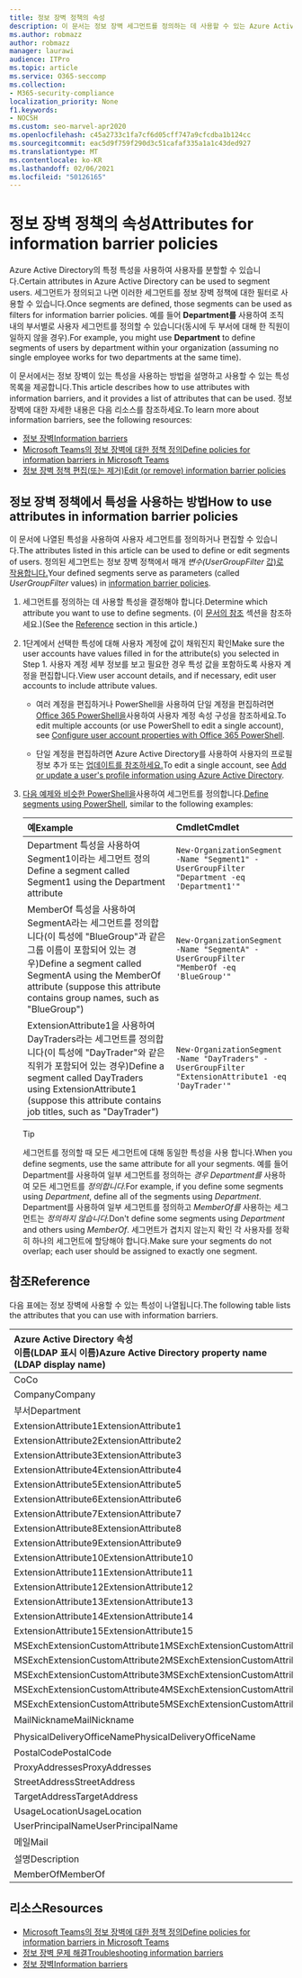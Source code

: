 ```yaml
---
title: 정보 장벽 정책의 속성
description: 이 문서는 정보 장벽 세그먼트를 정의하는 데 사용할 수 있는 Azure Active Directory 사용자 계정 특성에 대한 참조입니다.
ms.author: robmazz
author: robmazz
manager: laurawi
audience: ITPro
ms.topic: article
ms.service: O365-seccomp
ms.collection:
- M365-security-compliance
localization_priority: None
f1.keywords:
- NOCSH
ms.custom: seo-marvel-apr2020
ms.openlocfilehash: c45a2733c1fa7cf6d05cff747a9cfcdba1b124cc
ms.sourcegitcommit: eac5d9f759f290d3c51cafaf335a1a1c43ded927
ms.translationtype: MT
ms.contentlocale: ko-KR
ms.lasthandoff: 02/06/2021
ms.locfileid: "50126165"
---
```

# <a name="attributes-for-information-barrier-policies"></a><span data-ttu-id="2aec6-103">정보 장벽 정책의 속성</span><span class="sxs-lookup"><span data-stu-id="2aec6-103">Attributes for information barrier policies</span></span>

<span data-ttu-id="2aec6-104">Azure Active Directory의 특정 특성을 사용하여 사용자를 분할할 수 있습니다.</span><span class="sxs-lookup"><span data-stu-id="2aec6-104">Certain attributes in Azure Active Directory can be used to segment users.</span></span> <span data-ttu-id="2aec6-105">세그먼트가 정의되고 나면 이러한 세그먼트를 정보 장벽 정책에 대한 필터로 사용할 수 있습니다.</span><span class="sxs-lookup"><span data-stu-id="2aec6-105">Once segments are defined, those segments can be used as filters for information barrier policies.</span></span> <span data-ttu-id="2aec6-106">예를 들어 **Department를** 사용하여 조직 내의 부서별로 사용자 세그먼트를 정의할 수 있습니다(동시에 두 부서에 대해 한 직원이 일하지 않을 경우).</span><span class="sxs-lookup"><span data-stu-id="2aec6-106">For example, you might use **Department** to define segments of users by department within your organization (assuming no single employee works for two departments at the same time).</span></span>

<span data-ttu-id="2aec6-107">이 문서에서는 정보 장벽이 있는 특성을 사용하는 방법을 설명하고 사용할 수 있는 특성 목록을 제공합니다.</span><span class="sxs-lookup"><span data-stu-id="2aec6-107">This article describes how to use attributes with information barriers, and it provides a list of attributes that can be used.</span></span> <span data-ttu-id="2aec6-108">정보 장벽에 대한 자세한 내용은 다음 리소스를 참조하세요.</span><span class="sxs-lookup"><span data-stu-id="2aec6-108">To learn more about information barriers, see the following resources:</span></span>

- [<span data-ttu-id="2aec6-109">정보 장벽</span><span class="sxs-lookup"><span data-stu-id="2aec6-109">Information barriers</span></span>](information-barriers.md)
- [<span data-ttu-id="2aec6-110">Microsoft Teams의 정보 장벽에 대한 정책 정의</span><span class="sxs-lookup"><span data-stu-id="2aec6-110">Define policies for information barriers in Microsoft Teams</span></span>](information-barriers-policies.md)
- [<span data-ttu-id="2aec6-111">정보 장벽 정책 편집(또는 제거)</span><span class="sxs-lookup"><span data-stu-id="2aec6-111">Edit (or remove) information barrier policies</span></span>](information-barriers-edit-segments-policies.md)

## <a name="how-to-use-attributes-in-information-barrier-policies"></a><span data-ttu-id="2aec6-112">정보 장벽 정책에서 특성을 사용하는 방법</span><span class="sxs-lookup"><span data-stu-id="2aec6-112">How to use attributes in information barrier policies</span></span>

<span data-ttu-id="2aec6-113">이 문서에 나열된 특성을 사용하여 사용자 세그먼트를 정의하거나 편집할 수 있습니다.</span><span class="sxs-lookup"><span data-stu-id="2aec6-113">The attributes listed in this article can be used to define or edit segments of users.</span></span> <span data-ttu-id="2aec6-114">정의된 세그먼트는 정보 장벽 정책에서 매개 *변수(UserGroupFilter* [값)로 작용합니다.](information-barriers-policies.md)</span><span class="sxs-lookup"><span data-stu-id="2aec6-114">Your defined segments serve as parameters (called *UserGroupFilter* values) in [information barrier policies](information-barriers-policies.md).</span></span>

1. <span data-ttu-id="2aec6-115">세그먼트를 정의하는 데 사용할 특성을 결정해야 합니다.</span><span class="sxs-lookup"><span data-stu-id="2aec6-115">Determine which attribute you want to use to define segments.</span></span> <span data-ttu-id="2aec6-116">(이 [문서의 참조](#reference) 섹션을 참조하세요.)</span><span class="sxs-lookup"><span data-stu-id="2aec6-116">(See the [Reference](#reference) section in this article.)</span></span>

2. <span data-ttu-id="2aec6-117">1단계에서 선택한 특성에 대해 사용자 계정에 값이 채워진지 확인</span><span class="sxs-lookup"><span data-stu-id="2aec6-117">Make sure the user accounts have values filled in for the attribute(s) you selected in Step 1.</span></span> <span data-ttu-id="2aec6-118">사용자 계정 세부 정보를 보고 필요한 경우 특성 값을 포함하도록 사용자 계정을 편집합니다.</span><span class="sxs-lookup"><span data-stu-id="2aec6-118">View user account details, and if necessary, edit user accounts to include attribute values.</span></span> 

    - <span data-ttu-id="2aec6-119">여러 계정을 편집하거나 PowerShell을 사용하여 단일 계정을 편집하려면 [Office 365 PowerShell을](/microsoft-365/enterprise/configure-user-account-properties-with-microsoft-365-powershell)사용하여 사용자 계정 속성 구성을 참조하세요.</span><span class="sxs-lookup"><span data-stu-id="2aec6-119">To edit multiple accounts (or use PowerShell to edit a single account), see [Configure user account properties with Office 365 PowerShell](/microsoft-365/enterprise/configure-user-account-properties-with-microsoft-365-powershell).</span></span>

    - <span data-ttu-id="2aec6-120">단일 계정을 편집하려면 Azure Active Directory를 사용하여 사용자의 프로필 정보 추가 또는 [업데이트를 참조하세요.](/azure/active-directory/fundamentals/active-directory-users-profile-azure-portal)</span><span class="sxs-lookup"><span data-stu-id="2aec6-120">To edit a single account, see [Add or update a user's profile information using Azure Active Directory](/azure/active-directory/fundamentals/active-directory-users-profile-azure-portal).</span></span>

3. <span data-ttu-id="2aec6-121">[다음 예제와 비슷한 PowerShell을](information-barriers-policies.md#define-segments-using-powershell)사용하여 세그먼트를 정의합니다.</span><span class="sxs-lookup"><span data-stu-id="2aec6-121">[Define segments using PowerShell](information-barriers-policies.md#define-segments-using-powershell), similar to the following examples:</span></span>

    |<span data-ttu-id="2aec6-122">**예**</span><span class="sxs-lookup"><span data-stu-id="2aec6-122">**Example**</span></span>|<span data-ttu-id="2aec6-123">**Cmdlet**</span><span class="sxs-lookup"><span data-stu-id="2aec6-123">**Cmdlet**</span></span>|
    |:----------|:---------|
    | <span data-ttu-id="2aec6-124">Department 특성을 사용하여 Segment1이라는 세그먼트 정의</span><span class="sxs-lookup"><span data-stu-id="2aec6-124">Define a segment called Segment1 using the Department attribute</span></span> | `New-OrganizationSegment -Name "Segment1" -UserGroupFilter "Department -eq 'Department1'"` |
    | <span data-ttu-id="2aec6-125">MemberOf 특성을 사용하여 SegmentA라는 세그먼트를 정의합니다(이 특성에 "BlueGroup"과 같은 그룹 이름이 포함되어 있는 경우)</span><span class="sxs-lookup"><span data-stu-id="2aec6-125">Define a segment called SegmentA using the MemberOf attribute (suppose this attribute contains group names, such as "BlueGroup")</span></span> | `New-OrganizationSegment -Name "SegmentA" -UserGroupFilter "MemberOf -eq 'BlueGroup'"` |
    | <span data-ttu-id="2aec6-126">ExtensionAttribute1을 사용하여 DayTraders라는 세그먼트를 정의합니다(이 특성에 "DayTrader"와 같은 직위가 포함되어 있는 경우)</span><span class="sxs-lookup"><span data-stu-id="2aec6-126">Define a segment called DayTraders using ExtensionAttribute1 (suppose this attribute contains job titles, such as "DayTrader")</span></span> | `New-OrganizationSegment -Name "DayTraders" -UserGroupFilter "ExtensionAttribute1 -eq 'DayTrader'"` |

    > [!TIP]
    > <span data-ttu-id="2aec6-127">세그먼트를 정의할 때 모든 세그먼트에 대해 동일한 특성을 사용 합니다.</span><span class="sxs-lookup"><span data-stu-id="2aec6-127">When you define segments, use the same attribute for all your segments.</span></span> <span data-ttu-id="2aec6-128">예를 들어 Department를 사용하여 일부 세그먼트를 정의하는 *경우 Department를* 사용하여 모든 세그먼트를 *정의합니다.*</span><span class="sxs-lookup"><span data-stu-id="2aec6-128">For example, if you define some segments using *Department*, define all of the segments using *Department*.</span></span> <span data-ttu-id="2aec6-129">Department를 사용하여 일부 세그먼트를 정의하고 *MemberOf를* 사용하는 세그먼트는 *정의하지 않습니다.*</span><span class="sxs-lookup"><span data-stu-id="2aec6-129">Don't define some segments using *Department* and others using *MemberOf*.</span></span> <span data-ttu-id="2aec6-130">세그먼트가 겹치지 않는지 확인 각 사용자를 정확히 하나의 세그먼트에 할당해야 합니다.</span><span class="sxs-lookup"><span data-stu-id="2aec6-130">Make sure your segments do not overlap; each user should be assigned to exactly one segment.</span></span>

## <a name="reference"></a><span data-ttu-id="2aec6-131">참조</span><span class="sxs-lookup"><span data-stu-id="2aec6-131">Reference</span></span>

<span data-ttu-id="2aec6-132">다음 표에는 정보 장벽에 사용할 수 있는 특성이 나열됩니다.</span><span class="sxs-lookup"><span data-stu-id="2aec6-132">The following table lists the attributes that you can use with information barriers.</span></span>

|<span data-ttu-id="2aec6-133">**Azure Active Directory 속성 <br/> 이름(LDAP 표시 이름)**</span><span class="sxs-lookup"><span data-stu-id="2aec6-133">**Azure Active Directory property name<br/>(LDAP display name)**</span></span>|<span data-ttu-id="2aec6-134">**Exchange 속성 이름**</span><span class="sxs-lookup"><span data-stu-id="2aec6-134">**Exchange property name**</span></span>|
|:---------------------------------------------------------------|:-------------------------|
| <span data-ttu-id="2aec6-135">Co</span><span class="sxs-lookup"><span data-stu-id="2aec6-135">Co</span></span> | <span data-ttu-id="2aec6-136">Co</span><span class="sxs-lookup"><span data-stu-id="2aec6-136">Co</span></span> |
| <span data-ttu-id="2aec6-137">Company</span><span class="sxs-lookup"><span data-stu-id="2aec6-137">Company</span></span> | <span data-ttu-id="2aec6-138">Company</span><span class="sxs-lookup"><span data-stu-id="2aec6-138">Company</span></span> |
| <span data-ttu-id="2aec6-139">부서</span><span class="sxs-lookup"><span data-stu-id="2aec6-139">Department</span></span> | <span data-ttu-id="2aec6-140">부서</span><span class="sxs-lookup"><span data-stu-id="2aec6-140">Department</span></span> |
| <span data-ttu-id="2aec6-141">ExtensionAttribute1</span><span class="sxs-lookup"><span data-stu-id="2aec6-141">ExtensionAttribute1</span></span> | <span data-ttu-id="2aec6-142">CustomAttribute1</span><span class="sxs-lookup"><span data-stu-id="2aec6-142">CustomAttribute1</span></span> |
| <span data-ttu-id="2aec6-143">ExtensionAttribute2</span><span class="sxs-lookup"><span data-stu-id="2aec6-143">ExtensionAttribute2</span></span> | <span data-ttu-id="2aec6-144">CustomAttribute2</span><span class="sxs-lookup"><span data-stu-id="2aec6-144">CustomAttribute2</span></span> |
| <span data-ttu-id="2aec6-145">ExtensionAttribute3</span><span class="sxs-lookup"><span data-stu-id="2aec6-145">ExtensionAttribute3</span></span> | <span data-ttu-id="2aec6-146">CustomAttribute3</span><span class="sxs-lookup"><span data-stu-id="2aec6-146">CustomAttribute3</span></span> |
| <span data-ttu-id="2aec6-147">ExtensionAttribute4</span><span class="sxs-lookup"><span data-stu-id="2aec6-147">ExtensionAttribute4</span></span> | <span data-ttu-id="2aec6-148">CustomAttribute4</span><span class="sxs-lookup"><span data-stu-id="2aec6-148">CustomAttribute4</span></span> |
| <span data-ttu-id="2aec6-149">ExtensionAttribute5</span><span class="sxs-lookup"><span data-stu-id="2aec6-149">ExtensionAttribute5</span></span> | <span data-ttu-id="2aec6-150">CustomAttribute5</span><span class="sxs-lookup"><span data-stu-id="2aec6-150">CustomAttribute5</span></span> |
| <span data-ttu-id="2aec6-151">ExtensionAttribute6</span><span class="sxs-lookup"><span data-stu-id="2aec6-151">ExtensionAttribute6</span></span> | <span data-ttu-id="2aec6-152">CustomAttribute6</span><span class="sxs-lookup"><span data-stu-id="2aec6-152">CustomAttribute6</span></span> |
| <span data-ttu-id="2aec6-153">ExtensionAttribute7</span><span class="sxs-lookup"><span data-stu-id="2aec6-153">ExtensionAttribute7</span></span> | <span data-ttu-id="2aec6-154">CustomAttribute7</span><span class="sxs-lookup"><span data-stu-id="2aec6-154">CustomAttribute7</span></span> |
| <span data-ttu-id="2aec6-155">ExtensionAttribute8</span><span class="sxs-lookup"><span data-stu-id="2aec6-155">ExtensionAttribute8</span></span> | <span data-ttu-id="2aec6-156">CustomAttribute8</span><span class="sxs-lookup"><span data-stu-id="2aec6-156">CustomAttribute8</span></span> |
| <span data-ttu-id="2aec6-157">ExtensionAttribute9</span><span class="sxs-lookup"><span data-stu-id="2aec6-157">ExtensionAttribute9</span></span> | <span data-ttu-id="2aec6-158">CustomAttribute9</span><span class="sxs-lookup"><span data-stu-id="2aec6-158">CustomAttribute9</span></span> |
| <span data-ttu-id="2aec6-159">ExtensionAttribute10</span><span class="sxs-lookup"><span data-stu-id="2aec6-159">ExtensionAttribute10</span></span> | <span data-ttu-id="2aec6-160">CustomAttribute10</span><span class="sxs-lookup"><span data-stu-id="2aec6-160">CustomAttribute10</span></span> |
| <span data-ttu-id="2aec6-161">ExtensionAttribute11</span><span class="sxs-lookup"><span data-stu-id="2aec6-161">ExtensionAttribute11</span></span> | <span data-ttu-id="2aec6-162">CustomAttribute11</span><span class="sxs-lookup"><span data-stu-id="2aec6-162">CustomAttribute11</span></span> |
| <span data-ttu-id="2aec6-163">ExtensionAttribute12</span><span class="sxs-lookup"><span data-stu-id="2aec6-163">ExtensionAttribute12</span></span> | <span data-ttu-id="2aec6-164">CustomAttribute12</span><span class="sxs-lookup"><span data-stu-id="2aec6-164">CustomAttribute12</span></span> |
| <span data-ttu-id="2aec6-165">ExtensionAttribute13</span><span class="sxs-lookup"><span data-stu-id="2aec6-165">ExtensionAttribute13</span></span> | <span data-ttu-id="2aec6-166">CustomAttribute13</span><span class="sxs-lookup"><span data-stu-id="2aec6-166">CustomAttribute13</span></span> |
| <span data-ttu-id="2aec6-167">ExtensionAttribute14</span><span class="sxs-lookup"><span data-stu-id="2aec6-167">ExtensionAttribute14</span></span> | <span data-ttu-id="2aec6-168">CustomAttribute14</span><span class="sxs-lookup"><span data-stu-id="2aec6-168">CustomAttribute14</span></span> |
| <span data-ttu-id="2aec6-169">ExtensionAttribute15</span><span class="sxs-lookup"><span data-stu-id="2aec6-169">ExtensionAttribute15</span></span> | <span data-ttu-id="2aec6-170">CustomAttribute15</span><span class="sxs-lookup"><span data-stu-id="2aec6-170">CustomAttribute15</span></span> |
| <span data-ttu-id="2aec6-171">MSExchExtensionCustomAttribute1</span><span class="sxs-lookup"><span data-stu-id="2aec6-171">MSExchExtensionCustomAttribute1</span></span> | <span data-ttu-id="2aec6-172">ExtensionCustomAttribute1</span><span class="sxs-lookup"><span data-stu-id="2aec6-172">ExtensionCustomAttribute1</span></span> |
| <span data-ttu-id="2aec6-173">MSExchExtensionCustomAttribute2</span><span class="sxs-lookup"><span data-stu-id="2aec6-173">MSExchExtensionCustomAttribute2</span></span> | <span data-ttu-id="2aec6-174">ExtensionCustomAttribute2</span><span class="sxs-lookup"><span data-stu-id="2aec6-174">ExtensionCustomAttribute2</span></span> |
| <span data-ttu-id="2aec6-175">MSExchExtensionCustomAttribute3</span><span class="sxs-lookup"><span data-stu-id="2aec6-175">MSExchExtensionCustomAttribute3</span></span> | <span data-ttu-id="2aec6-176">ExtensionCustomAttribute3</span><span class="sxs-lookup"><span data-stu-id="2aec6-176">ExtensionCustomAttribute3</span></span> |
| <span data-ttu-id="2aec6-177">MSExchExtensionCustomAttribute4</span><span class="sxs-lookup"><span data-stu-id="2aec6-177">MSExchExtensionCustomAttribute4</span></span> | <span data-ttu-id="2aec6-178">ExtensionCustomAttribute4</span><span class="sxs-lookup"><span data-stu-id="2aec6-178">ExtensionCustomAttribute4</span></span> |
| <span data-ttu-id="2aec6-179">MSExchExtensionCustomAttribute5</span><span class="sxs-lookup"><span data-stu-id="2aec6-179">MSExchExtensionCustomAttribute5</span></span> | <span data-ttu-id="2aec6-180">ExtensionCustomAttribute5</span><span class="sxs-lookup"><span data-stu-id="2aec6-180">ExtensionCustomAttribute5</span></span> |
| <span data-ttu-id="2aec6-181">MailNickname</span><span class="sxs-lookup"><span data-stu-id="2aec6-181">MailNickname</span></span> | <span data-ttu-id="2aec6-182">별칭</span><span class="sxs-lookup"><span data-stu-id="2aec6-182">Alias</span></span> |
| <span data-ttu-id="2aec6-183">PhysicalDeliveryOfficeName</span><span class="sxs-lookup"><span data-stu-id="2aec6-183">PhysicalDeliveryOfficeName</span></span> | <span data-ttu-id="2aec6-184">사무실</span><span class="sxs-lookup"><span data-stu-id="2aec6-184">Office</span></span> |
| <span data-ttu-id="2aec6-185">PostalCode</span><span class="sxs-lookup"><span data-stu-id="2aec6-185">PostalCode</span></span> | <span data-ttu-id="2aec6-186">PostalCode</span><span class="sxs-lookup"><span data-stu-id="2aec6-186">PostalCode</span></span> |
| <span data-ttu-id="2aec6-187">ProxyAddresses</span><span class="sxs-lookup"><span data-stu-id="2aec6-187">ProxyAddresses</span></span> | <span data-ttu-id="2aec6-188">EmailAddresses</span><span class="sxs-lookup"><span data-stu-id="2aec6-188">EmailAddresses</span></span> |
| <span data-ttu-id="2aec6-189">StreetAddress</span><span class="sxs-lookup"><span data-stu-id="2aec6-189">StreetAddress</span></span> | <span data-ttu-id="2aec6-190">StreetAddress</span><span class="sxs-lookup"><span data-stu-id="2aec6-190">StreetAddress</span></span> |
| <span data-ttu-id="2aec6-191">TargetAddress</span><span class="sxs-lookup"><span data-stu-id="2aec6-191">TargetAddress</span></span> | <span data-ttu-id="2aec6-192">ExternalEmailAddress</span><span class="sxs-lookup"><span data-stu-id="2aec6-192">ExternalEmailAddress</span></span> |
| <span data-ttu-id="2aec6-193">UsageLocation</span><span class="sxs-lookup"><span data-stu-id="2aec6-193">UsageLocation</span></span> | <span data-ttu-id="2aec6-194">UsageLocation</span><span class="sxs-lookup"><span data-stu-id="2aec6-194">UsageLocation</span></span> |
| <span data-ttu-id="2aec6-195">UserPrincipalName</span><span class="sxs-lookup"><span data-stu-id="2aec6-195">UserPrincipalName</span></span> | <span data-ttu-id="2aec6-196">UserPrincipalName</span><span class="sxs-lookup"><span data-stu-id="2aec6-196">UserPrincipalName</span></span> |
| <span data-ttu-id="2aec6-197">메일</span><span class="sxs-lookup"><span data-stu-id="2aec6-197">Mail</span></span> | <span data-ttu-id="2aec6-198">WindowsEmailAddress</span><span class="sxs-lookup"><span data-stu-id="2aec6-198">WindowsEmailAddress</span></span> |
| <span data-ttu-id="2aec6-199">설명</span><span class="sxs-lookup"><span data-stu-id="2aec6-199">Description</span></span> | <span data-ttu-id="2aec6-200">설명</span><span class="sxs-lookup"><span data-stu-id="2aec6-200">Description</span></span> |
| <span data-ttu-id="2aec6-201">MemberOf</span><span class="sxs-lookup"><span data-stu-id="2aec6-201">MemberOf</span></span> | <span data-ttu-id="2aec6-202">MemberOfGroup</span><span class="sxs-lookup"><span data-stu-id="2aec6-202">MemberOfGroup</span></span> |

## <a name="resources"></a><span data-ttu-id="2aec6-203">리소스</span><span class="sxs-lookup"><span data-stu-id="2aec6-203">Resources</span></span>

- [<span data-ttu-id="2aec6-204">Microsoft Teams의 정보 장벽에 대한 정책 정의</span><span class="sxs-lookup"><span data-stu-id="2aec6-204">Define policies for information barriers in Microsoft Teams</span></span>](information-barriers-policies.md)
- [<span data-ttu-id="2aec6-205">정보 장벽 문제 해결</span><span class="sxs-lookup"><span data-stu-id="2aec6-205">Troubleshooting information barriers</span></span>](information-barriers-troubleshooting.md)
- [<span data-ttu-id="2aec6-206">정보 장벽</span><span class="sxs-lookup"><span data-stu-id="2aec6-206">Information barriers</span></span>](information-barriers.md)
